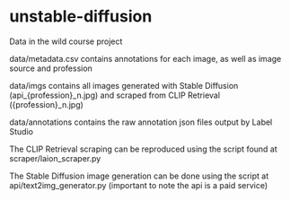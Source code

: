 # unstable-diffusion
Data in the wild course project

data/metadata.csv contains annotations for each image, as well as image source and profession

data/imgs contains all images generated with Stable Diffusion (api_{profession}_n.jpg) and scraped from CLIP Retrieval ({profession}_n.jpg)

data/annotations contains the raw annotation json files output by Label Studio

The CLIP Retrieval scraping can be reproduced using the script found at scraper/laion_scraper.py

The Stable Diffusion image generation can be done using the script at api/text2img_generator.py (important to note the api is a paid service)
